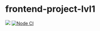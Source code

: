 # frontend-project-lvl1
<a href="https://codeclimate.com/github/codeclimate/codeclimate/maintainability"><img src="https://api.codeclimate.com/v1/badges/a99a88d28ad37a79dbf6/maintainability" /></a>
<a href="https://github.com/kostenkoslava/frontend-project-lvl1/actions"><img src="ttps://github.com/kostenkoslava/frontend-project-lvl1/workflows/Node%20CI/badge.svg" alt="Node CI" style="max-width:100%;"></a>
